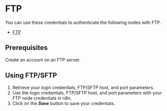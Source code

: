 # FTP

You can use these credentials to authenticate the following nodes with FTP.
- [FTP](/integrations/core-nodes/n8n-nodes-base.ftp/)

## Prerequisites

Create an account on an FTP server. 

## Using FTP/SFTP

1. Retrieve your login credentials, FTP/SFTP host, and port parameters.
2. Use the login credentials, FTP/SFTP host, and port parameters with your FTP node credentials in n8n.
3. Click on the ***Save*** button to save your credentials.
